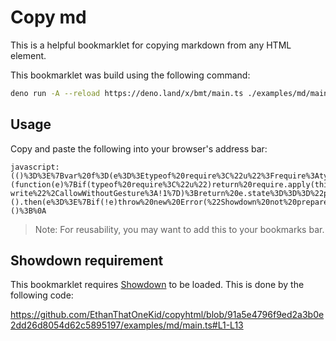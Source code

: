 # Copy md

This is a helpful bookmarklet for copying markdown from any HTML element.

This bookmarklet was build using the following command:

```bash
deno run -A --reload https://deno.land/x/bmt/main.ts ./examples/md/main.ts
```

## Usage

Copy and paste the following into your browser's address bar:

```
javascript:(()%3D%3E%7Bvar%20f%3D(e%3D%3Etypeof%20require%3C%22u%22%3Frequire%3Atypeof%20Proxy%3C%22u%22%3Fnew%20Proxy(e%2C%7Bget%3A(r%2Ct)%3D%3E(typeof%20require%3C%22u%22%3Frequire%3Ar)%5Bt%5D%7D)%3Ae)(function(e)%7Bif(typeof%20require%3C%22u%22)return%20require.apply(this%2Carguments)%3Bthrow%20new%20Error('Dynamic%20require%20of%20%22'%2Be%2B'%22%20is%20not%20supported')%7D)%3Bvar%20p%3Df(%22https%3A%2F%2Fetok.codes%2Fdynamic_require%2Fraw%2Fmain%2Fexamples%2Fshowdown%2Fmod.ts%22)%3Bfunction%20m(e)%7Blet%20r%3D%5B%5D%3Breturn%20e.forEach(t%3D%3Er.push(t.outerHTML))%2Cr%7Dfunction%20n(e)%7Blet%20r%3De.scrape()%3Br%26%26e.render(e.transform%3Fe.transform(r)%3Am(r))%7Dfunction%20s(e%3Du())%7Bif(e)return%20document.querySelectorAll(e)%7Dasync%20function%20i(e)%7Bif(!await%20w())%7Balert(%22Please%20enable%20clipboard%20permission%20in%20your%20browser%20settings%20to%20use%20this%20feature.%22)%3Breturn%7Dd(String(e))%7Dvar%20l%3D%22Enter%20selector%20to%20copy%20HTML%20from%20elements%20that%20match%20the%20given%20selector%3A%22%3Bfunction%20u()%7Breturn%20prompt(l%2C%22%22)%7C%7C%22%22%7Dfunction%20d(e)%7Bnavigator.clipboard.writeText(e).then(()%3D%3E%7Bconsole.info(%22Copied%20to%20clipboard.%22%2C%7Btext%3Ae%7D)%7D).catch(r%3D%3E%7Bconsole.error(r)%7D)%7Dasync%20function%20w()%7Bif(!navigator.clipboard)return!1%3Btry%7Blet%20e%3Dawait%20navigator.permissions.query(%7Bname%3A%22clipboard-write%22%2CallowWithoutGesture%3A!1%7D)%3Breturn%20e.state%3D%3D%3D%22prompt%22%26%26console.log(%22Requesting%20clipboard%20permission...%22)%2Ce.state%3D%3D%3D%22granted%22%7Dcatch(e)%7Bconsole.error(e)%7Dreturn!1%7Dasync%20function%20a(e%3D%7B%7D)%7Bawait%20n(%7Bscrape%3As%2Ctransform%3Ae.transform%2Crender%3Ai%7D)%7Dvar%20c%3Da.bind(null%2C%7Btransform(e)%7Blet%20r%3De%5B0%5D%3F.outerHTML%3Bif(!r)return%3Blet%20o%3Dnew%20window.showdown.Converter().makeMarkdown(r)%3Breturn%20console.log(%22Custom%20MD%20transformation!%22%2C%7Bhtml%3Ar%2Cconverted%3Ao%7D)%2Co%7D%7D)%3B(0%2Cp.dynamicRequireShowdown)().then(e%3D%3E%7Bif(!e)throw%20new%20Error(%22Showdown%20not%20prepared!%22)%3Breturn%20c()%7D).catch(e%3D%3Econsole.error(e))%3B%7D)()%3B%0A
```

> Note: For reusability, you may want to add this to your bookmarks bar.

## Showdown requirement

This bookmarklet requires
[Showdown](https://github.com/showdownjs/showdown#readme) to be loaded. This is
done by the following code:

<https://github.com/EthanThatOneKid/copyhtml/blob/91a5e4796f9ed2a3b0e2dd26d8054d62c5895197/examples/md/main.ts#L1-L13>
